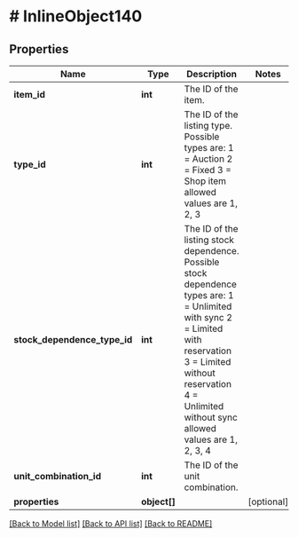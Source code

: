 # # InlineObject140

## Properties

Name | Type | Description | Notes
------------ | ------------- | ------------- | -------------
**item_id** | **int** | The ID of the item. | 
**type_id** | **int** | The ID of the listing type. Possible types are:      1 &#x3D; Auction     2 &#x3D; Fixed     3 &#x3D; Shop item   allowed values are 1, 2, 3 | 
**stock_dependence_type_id** | **int** | The ID of the listing stock dependence. Possible stock dependence types are:      1 &#x3D; Unlimited with sync     2 &#x3D; Limited with reservation     3 &#x3D; Limited without reservation     4 &#x3D; Unlimited without sync   allowed values are 1, 2, 3, 4 | 
**unit_combination_id** | **int** | The ID of the unit combination. | 
**properties** | **object[]** |  | [optional] 

[[Back to Model list]](../../README.md#documentation-for-models) [[Back to API list]](../../README.md#documentation-for-api-endpoints) [[Back to README]](../../README.md)


